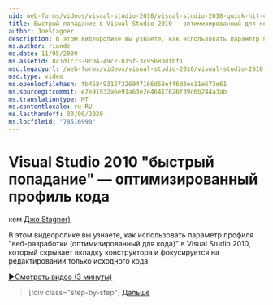 ```yaml
---
uid: web-forms/videos/visual-studio-2010/visual-studio-2010-quick-hit-code-optimized-profile
title: Быстрый попадание в Visual Studio 2010 — оптимизированный для кода профиль | Документация Майкрософт
author: JoeStagner
description: В этом видеоролике вы узнаете, как использовать параметр профиля &quot;веб-разработки (оптимизированный для кода)&quot; в Visual Studio 2010, который скрывает вкладку конструктора и...
ms.author: riande
ms.date: 11/05/2009
ms.assetid: 8c1d1c73-9c04-49c2-b15f-3c95b80dfbf1
msc.legacyurl: /web-forms/videos/visual-studio-2010/visual-studio-2010-quick-hit-code-optimized-profile
msc.type: video
ms.openlocfilehash: fb468493127326947166d68eff6d3ee11e673e61
ms.sourcegitcommit: e7e91932a6e91a63e2e46417626f39d6b244a3ab
ms.translationtype: MT
ms.contentlocale: ru-RU
ms.lasthandoff: 03/06/2020
ms.locfileid: "78516990"
---
```

# <a name="visual-studio-2010-quick-hit---code-optimized-profile"></a>Visual Studio 2010 "быстрый попадание" — оптимизированный профиль кода

кем [Джо Stagner)](https://github.com/JoeStagner)

В этом видеоролике вы узнаете, как использовать параметр профиля &quot;веб-разработки (оптимизированный для кода)&quot; в Visual Studio 2010, который скрывает вкладку конструктора и фокусируется на редактировании только исходного кода. 

[&#9654;Смотреть видео (3 минуты)](https://channel9.msdn.com/Blogs/ASP-NET-Site-Videos/visual-studio-2010-quick-hit-code-optimized-profile)

> [!div class="step-by-step"]
> [Дальше](visual-studio-2010-quick-hit-code-search-view-hierarchy.md)
